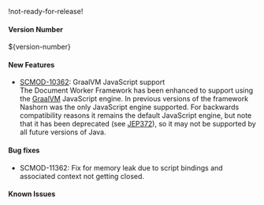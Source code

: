 !not-ready-for-release!

#### Version Number
${version-number}

#### New Features
* [SCMOD-10362](https://portal.digitalsafe.net/browse/SCMOD-10362): GraalVM JavaScript support  
    The Document Worker Framework has been enhanced to support using the [GraalVM](https://www.graalvm.org/) JavaScript engine.  In previous versions of the framework Nashorn was the only JavaScript engine supported.  For backwards compatibility reasons it remains the default JavaScript engine, but note that it has been deprecated (see [JEP372](https://openjdk.java.net/jeps/372)), so it may not be supported by all future versions of Java.

#### Bug fixes
* SCMOD-11362: Fix for memory leak due to script bindings and associated context not getting closed.

#### Known Issues
